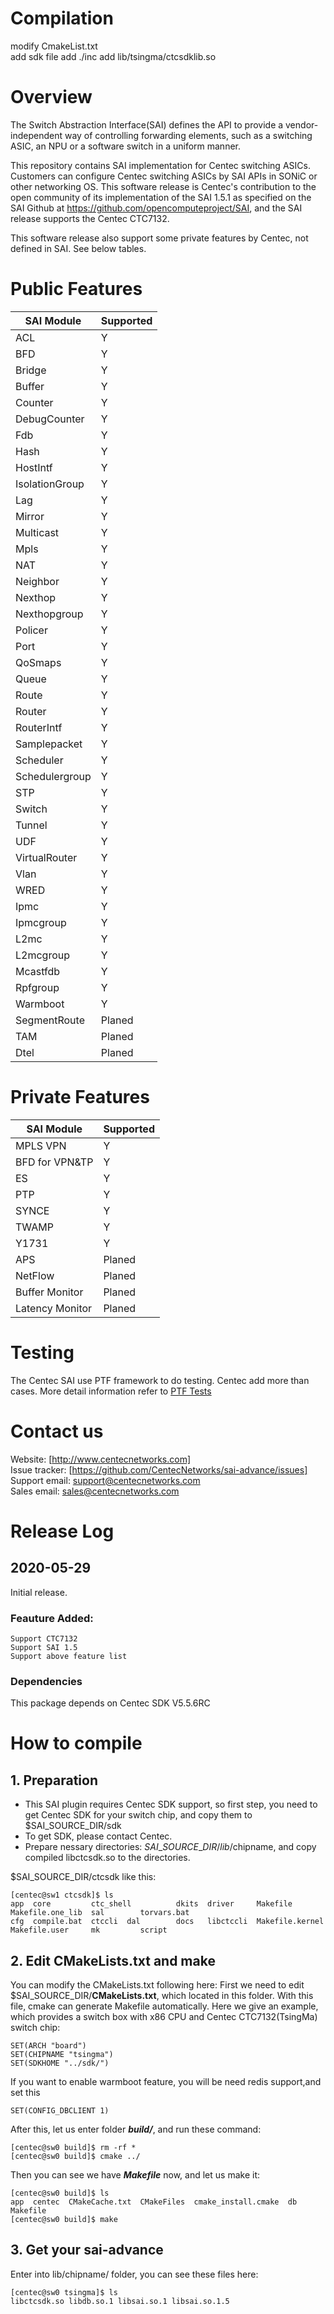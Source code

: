 # Compilation
  modify CmakeList.txt  
  add sdk file 
  add ./inc
  add lib/tsingma/ctcsdklib.so 


# Overview
   The Switch Abstraction Interface(SAI) defines the API to provide a vendor-independent way of controlling forwarding elements, such as a switching ASIC, an NPU or a software switch in a uniform manner.

   This repository contains SAI implementation for Centec switching ASICs. Customers can configure Centec switching ASICs by SAI APIs in SONiC or other networking OS. This software release is Centec's contribution to the open community of its implementation of the SAI 1.5.1 as specified on the SAI Github at https://github.com/opencomputeproject/SAI, and the SAI release supports the Centec CTC7132.
   
   This software release also support some private features by Centec, not defined in SAI. See below tables.

# Public Features
| SAI Module     | Supported   |
|----------------|-------------|
| ACL            |     Y       |
| BFD            |     Y       |
| Bridge         |     Y       |
| Buffer         |     Y       |
| Counter        |     Y       |
| DebugCounter   |     Y       |
| Fdb            |     Y       |
| Hash           |     Y       |
| HostIntf       |     Y       |
| IsolationGroup |     Y       |
| Lag            |     Y       |
| Mirror         |     Y       |
| Multicast      |     Y       |
| Mpls           |     Y       |
| NAT            |     Y       |
| Neighbor       |     Y       |
| Nexthop        |     Y       |
| Nexthopgroup   |     Y       |
| Policer        |     Y       |
| Port           |     Y       |
| QoSmaps        |     Y       |
| Queue          |     Y       |
| Route          |     Y       |
| Router         |     Y       |
| RouterIntf     |     Y       |
| Samplepacket   |     Y       |
| Scheduler      |     Y       | 
| Schedulergroup |     Y       |
| STP            |     Y       |
| Switch         |     Y       |
| Tunnel         |     Y       |
| UDF            |     Y       |
| VirtualRouter  |     Y       |
| Vlan           |     Y       |
| WRED           |     Y       |
| Ipmc           |     Y       |
| Ipmcgroup      |     Y       |
| L2mc           |     Y       |
| L2mcgroup      |     Y       |
| Mcastfdb       |     Y       |
| Rpfgroup       |     Y       |
| Warmboot       |     Y       |
| SegmentRoute   |     Planed  |
| TAM            |     Planed  |
| Dtel           |     Planed  |


# Private Features
| SAI Module     | Supported   |
|----------------|-------------|
| MPLS VPN       |     Y       |
| BFD for VPN&TP |     Y       |
| ES             |     Y       |
| PTP            |     Y       |
| SYNCE          |     Y       |
| TWAMP          |     Y       |
| Y1731          |     Y       |
| APS            |     Planed  |
| NetFlow        |     Planed  |
| Buffer Monitor |     Planed  |
| Latency Monitor|     Planed  |

# Testing
The Centec SAI use PTF framework to do testing. Centec add more than cases. More detail information refer to [PTF Tests](https://github.com/CentecNetworks/sai-advance/wiki/PTF-Tests)

# Contact us

Website: [http://www.centecnetworks.com]<BR>
Issue tracker: [https://github.com/CentecNetworks/sai-advance/issues]<BR>
Support email: support@centecnetworks.com<BR>
Sales email: sales@centecnetworks.com<BR>

# Release Log
## 2020-05-29
  Initial release.
### Feauture Added:
    Support CTC7132
    Support SAI 1.5
    Support above feature list
### Dependencies
 This package depends on Centec SDK V5.5.6RC


# How to compile

## 1. Preparation
- This SAI plugin requires Centec SDK support, so first step, you need to get Centec SDK for your switch chip, and copy them to $SAI\_SOURCE\_DIR/sdk
- To get SDK, please contact Centec.
- Prepare nessary directories: $SAI\_SOURCE\_DIR/lib/$chipname, and copy compiled libctcsdk.so to the directories.

$SAI\_SOURCE\_DIR/ctcsdk like this:

    [centec@sw1 ctcsdk]$ ls
    app  core         ctc_shell          dkits  driver     Makefile         Makefile.one_lib  sal        torvars.bat
    cfg  compile.bat  ctccli  dal        docs   libctccli  Makefile.kernel  Makefile.user     mk         script

## 2. Edit CMakeLists.txt and make
You can modify the CMakeLists.txt following here:
First we need to edit $SAI\_SOURCE\_DIR/**CMakeLists.txt**, which located in this folder. With this file, cmake can generate Makefile automatically. Here we give an example, which provides a switch box with x86 CPU and Centec CTC7132(TsingMa) switch chip:

    SET(ARCH "board")
    SET(CHIPNAME "tsingma")
    SET(SDKHOME "../sdk/")

If you want to enable warmboot feature, you will be need redis support,and set this 

    SET(CONFIG_DBCLIENT 1)

After this, let us enter folder ***build/***, and run these command:

    [centec@sw0 build]$ rm -rf *
    [centec@sw0 build]$ cmake ../

Then you can see we have ***Makefile*** now, and let us make it:

    [centec@sw0 build]$ ls
    app  centec  CMakeCache.txt  CMakeFiles  cmake_install.cmake  db  Makefile
    [centec@sw0 build]$ make   

## 3. Get your sai-advance
Enter into lib/chipname/ folder, you can see these files here:

    [centec@sw0 tsingma]$ ls 
    libctcsdk.so libdb.so.1 libsai.so.1 libsai.so.1.5
  
